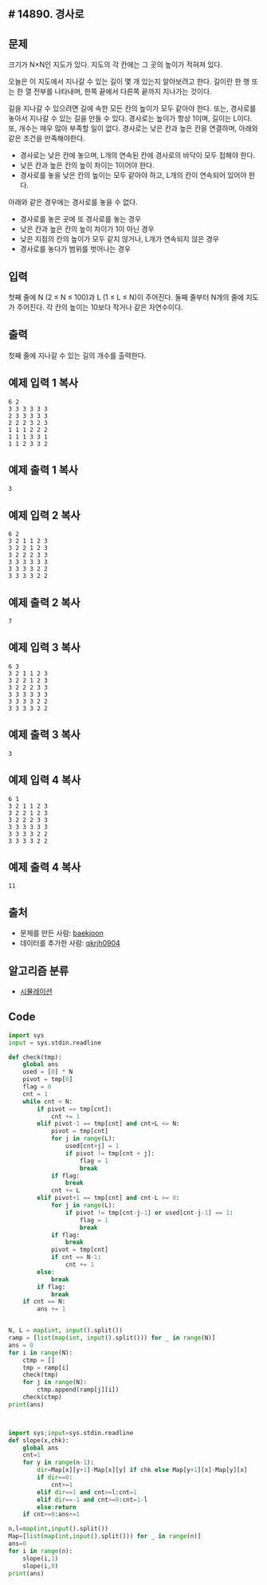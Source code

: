 ## # 14890. 경사로

## 문제

크기가 N×N인 지도가 있다. 지도의 각 칸에는 그 곳의 높이가 적혀져 있다. 

오늘은 이 지도에서 지나갈 수 있는 길이 몇 개 있는지 알아보려고 한다. 길이란 한 행 또는 한 열 전부를 나타내며, 한쪽 끝에서 다른쪽 끝까지 지나가는 것이다. 

길을 지나갈 수 있으려면 길에 속한 모든 칸의 높이가 모두 같아야 한다. 또는, 경사로를 놓아서 지나갈 수 있는 길을 만들 수 있다. 경사로는 높이가 항상 1이며, 길이는 L이다. 또, 개수는 매우 많아 부족할 일이 없다. 경사로는 낮은 칸과 높은 칸을 연결하며, 아래와 같은 조건을 만족해야한다.

- 경사로는 낮은 칸에 놓으며, L개의 연속된 칸에 경사로의 바닥이 모두 접해야 한다.
- 낮은 칸과 높은 칸의 높이 차이는 1이어야 한다.
- 경사로를 놓을 낮은 칸의 높이는 모두 같아야 하고, L개의 칸이 연속되어 있어야 한다.

아래와 같은 경우에는 경사로를 놓을 수 없다.

- 경사로를 놓은 곳에 또 경사로를 놓는 경우
- 낮은 칸과 높은 칸의 높이 차이가 1이 아닌 경우
- 낮은 지점의 칸의 높이가 모두 같지 않거나, L개가 연속되지 않은 경우
- 경사로를 놓다가 범위를 벗어나는 경우

## 입력

첫째 줄에 N (2 ≤ N ≤ 100)과 L (1 ≤ L ≤ N)이 주어진다. 둘째 줄부터 N개의 줄에 지도가 주어진다. 각 칸의 높이는 10보다 작거나 같은 자연수이다.

## 출력

첫째 줄에 지나갈 수 있는 길의 개수를 출력한다.

## 예제 입력 1 복사

```
6 2
3 3 3 3 3 3
2 3 3 3 3 3
2 2 2 3 2 3
1 1 1 2 2 2
1 1 1 3 3 1
1 1 2 3 3 2
```

## 예제 출력 1 복사

```
3
```

## 예제 입력 2 복사

```
6 2
3 2 1 1 2 3
3 2 2 1 2 3
3 2 2 2 3 3
3 3 3 3 3 3
3 3 3 3 2 2
3 3 3 3 2 2
```

## 예제 출력 2 복사

```
7
```

## 예제 입력 3 복사

```
6 3
3 2 1 1 2 3
3 2 2 1 2 3
3 2 2 2 3 3
3 3 3 3 3 3
3 3 3 3 2 2
3 3 3 3 2 2
```

## 예제 출력 3 복사

```
3
```

## 예제 입력 4 복사

```
6 1
3 2 1 1 2 3
3 2 2 1 2 3
3 2 2 2 3 3
3 3 3 3 3 3
3 3 3 3 2 2
3 3 3 3 2 2
```

## 예제 출력 4 복사

```
11
```

## 출처

- 문제를 만든 사람: [baekjoon](https://www.acmicpc.net/user/baekjoon)
- 데이터를 추가한 사람: [qkrjh0904](https://www.acmicpc.net/user/qkrjh0904)

## 알고리즘 분류

- [시뮬레이션](https://www.acmicpc.net/problem/tag/시뮬레이션)

## Code

```python
import sys
input = sys.stdin.readline

def check(tmp):
    global ans
    used = [0] * N
    pivot = tmp[0]
    flag = 0
    cnt = 1
    while cnt < N:
        if pivot == tmp[cnt]:
            cnt += 1
        elif pivot-1 == tmp[cnt] and cnt+L <= N:
            pivot = tmp[cnt]
            for j in range(L):
                used[cnt+j] = 1
                if pivot != tmp[cnt + j]:
                    flag = 1
                    break
            if flag:
                break
            cnt += L
        elif pivot+1 == tmp[cnt] and cnt-L >= 0:
            for j in range(L):
                if pivot != tmp[cnt-j-1] or used[cnt-j-1] == 1:
                    flag = 1
                    break
            if flag:
                break
            pivot = tmp[cnt]
            if cnt == N-1:
                cnt += 1
        else:
            break
        if flag:
            break
    if cnt == N:
        ans += 1


N, L = map(int, input().split())
ramp = [list(map(int, input().split())) for _ in range(N)]
ans = 0
for i in range(N):
    ctmp = []
    tmp = ramp[i]
    check(tmp)
    for j in range(N):
        ctmp.append(ramp[j][i])
    check(ctmp)
print(ans)



import sys;input=sys.stdin.readline
def slope(x,chk):
    global ans
    cnt=1
    for y in range(n-1):
        dir=Map[x][y+1]-Map[x][y] if chk else Map[y+1][x]-Map[y][x]
        if dir==0:
            cnt+=1
        elif dir==1 and cnt>=l:cnt=1
        elif dir==-1 and cnt>=0:cnt=1-l
        else:return
    if cnt>=0:ans+=1

n,l=map(int,input().split())
Map=[list(map(int,input().split())) for _ in range(n)]
ans=0
for i in range(n):
    slope(i,1)
    slope(i,0)
print(ans)
```

